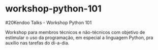 # workshop-python-101

#20Kendoo Talks - Workshop Python 101

Workshop para membros técnicos e não-técnicos com objetivo de estimular o uso da programação, em especial a linguagem Python, pra auxílio nas tarefas do di-a-dia.
